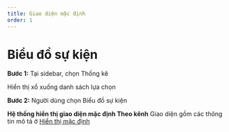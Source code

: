 ```yaml
---
title: Giao diện mặc định
order: 1
---
```


# Biểu đồ sự kiện
**Bước 1:** Tại sidebar, chọn Thống kê

Hiển thị xổ xuống danh sách lựa chọn

**Bước 2:** Người dùng chọn Biểu đồ sự kiện

**Hệ thống hiển thị giao diện mặc định Theo kênh** Giao diện gồm các thông tin mô tả ở [Hiển thị mặc định](../2-access.md)
